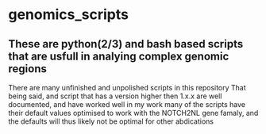 # genomics_scripts
## These are python(2/3) and  bash  based scripts that are usfull in analying complex genomic regions
There are many unfinished and unpolished scripts in this repository
That being said, and script that has a version higher then 1.x.x are well documented, and have worked well in my work
many of the scripts have their default values optimised to work with the NOTCH2NL gene famaly, and the defaults will thus
likely not be optimal for other abdications


